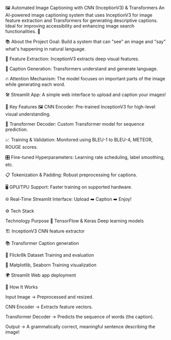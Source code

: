 🖼️ Automated Image Captioning with CNN (InceptionV3) & Transformers
An AI-powered image captioning system that uses InceptionV3 for image feature extraction and Transformers for generating descriptive captions. Ideal for improving accessibility and enhancing image search functionalities. 🚀

📚 About the Project
Goal: Build a system that can "see" an image and "say" what's happening in natural language.

🔎 Feature Extraction: InceptionV3 extracts deep visual features.

📝 Caption Generation: Transformers understand and generate language.

🔥 Attention Mechanism: The model focuses on important parts of the image while generating each word.

🛠️ Streamlit App: A simple web interface to upload and caption your images!

🎯 Key Features
🖼️ CNN Encoder: Pre-trained InceptionV3 for high-level visual understanding.

🧠 Transformer Decoder: Custom Transformer model for sequence prediction.

📈 Training & Validation: Monitored using BLEU-1 to BLEU-4, METEOR, ROUGE scores.

🎛️ Fine-tuned Hyperparameters: Learning rate scheduling, label smoothing, etc.

📋 Tokenization & Padding: Robust preprocessing for captions.

🖥️ GPU/TPU Support: Faster training on supported hardware.

🌐 Real-Time Streamlit Interface: Upload ➡️ Caption ➡️ Enjoy!



⚙️ Tech Stack


Technology	Purpose
🧠 TensorFlow & Keras	   Deep learning models

🏗️ InceptionV3	         CNN feature extractor

📚 Transformer	         Caption generation

📸 Flickr8k Dataset  	   Training and evaluation

🧹 Matplotlib, Seaborn	 Training visualization

🌍 Streamlit	           Web app deployment





🚀 How It Works

Input Image → Preprocessed and resized.

CNN Encoder → Extracts feature vectors.

Transformer Decoder → Predicts the sequence of words (the caption).

Output → A grammatically correct, meaningful sentence describing the image!
